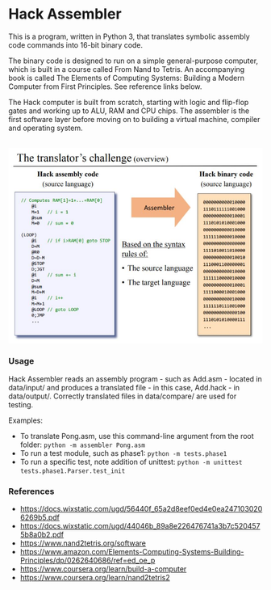 # Hack Assembler  

This is a program, written in Python 3, that translates symbolic assembly code commands into 16-bit binary code.

The binary code is designed to run on a simple general-purpose computer, which is built in a course called From Nand to Tetris. An accompanying book is called The Elements of Computing Systems: Building a Modern Computer from First Principles. See reference links below. 

The Hack computer is built from scratch, starting with logic and flip-flop gates and working up to ALU, RAM and CPU chips. The assembler is the first software layer before moving on to building a virtual machine, compiler and operating system. 

<br>

<img src="img/hack-assembler.png" width="675">

### Usage

Hack Assembler reads an assembly program - such as Add.asm - located in data/input/ and produces a translated file - in this case, Add.hack - in data/output/. Correctly translated files in data/compare/ are used for testing.

Examples:

- To translate Pong.asm, use this command-line argument from the root folder: `python -m assembler Pong.asm`
- To run a test module, such as phase1: `python -m tests.phase1`
- To run a specific test, note addition of unittest: `python -m unittest tests.phase1.Parser.test_init`

### References

- https://docs.wixstatic.com/ugd/56440f_65a2d8eef0ed4e0ea2471030206269b5.pdf
- https://docs.wixstatic.com/ugd/44046b_89a8e226476741a3b7c5204575b8a0b2.pdf
- https://www.nand2tetris.org/software
- https://www.amazon.com/Elements-Computing-Systems-Building-Principles/dp/0262640686/ref=ed_oe_p
- https://www.coursera.org/learn/build-a-computer
- https://www.coursera.org/learn/nand2tetris2

